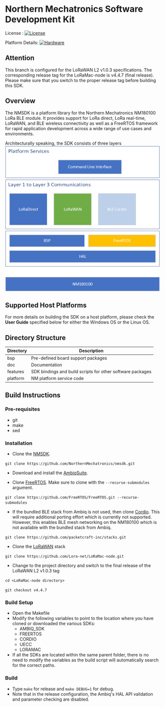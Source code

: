# Northern Mechatronics Software Development Kit
License : [![License](https://img.shields.io/badge/license-BSD_3-blue.svg)](http://gitlab.northernmechatronics.com:50250/nmi/software/nmsdk/blob/master/LICENSE)

Platform Details: [![Hardware](https://img.shields.io/badge/hardware-wiki-green.svg)](https://www.northernmechatronics.com/nm180100)

## Attention
This branch is configured for the LoRaWAN L2 v1.0.3 specifications.  The corresponding
release tag for the LoRaMac-node is v4.4.7 (final release).  Please make sure that you switch
to the proper release tag before building this SDK.

## Overview
The NMSDK is a platform library for the Northern Mechatronics NM180100 LoRa BLE module.  It provides support for LoRa direct, LoRa real-time, LoRaWAN, and BLE wireless connectivity as well as a FreeRTOS framework for rapid application development across a wide range of use cases and environments.

Architecturally speaking, the SDK consists of three layers
![architecture](doc/SDK_architecture.png)


## Supported Host Platforms

For more details on building the SDK on a host platform, please check the **User Guide** specified below for either the Windows OS or the Linux OS.

## Directory Structure
| Directory | Description |
| --------- | ----------- |
| bsp | Pre-defined board support packages |
| doc | Documentation |
| features | SDK bindings and build scripts for other software packages |
| platform | NM platform service code |

## Build Instructions
### Pre-requisites
* git
* make
* sed

### Installation
* Clone the [NMSDK](https://github.com/NorthernMechatronics/nmsdk).

```git clone https://github.com/NorthernMechatronics/nmsdk.git```

* Download and install the [AmbiqSuite](https://ambiq.com/wp-content/uploads/2020/09/AmbiqSuite-R2.5.1.zip).

* Clone [FreeRTOS](https://github.com/FreeRTOS/FreeRTOS).  Make sure to clone with the `--recurse-submodules` argument.

```git clone https://github.com/FreeRTOS/FreeRTOS.git --recurse-submodules```  

* If the bundled BLE stack from Ambiq is not used, then clone [Cordio](https://github.com/packetcraft-inc/stacks).  This will require additional porting effort which is currently not supported.  However, this enables BLE mesh networking on the NM180100 which is not available with the bundled stack from Ambiq.

```git clone https://github.com/packetcraft-inc/stacks.git```

* Clone the [LoRaWAN](https://github.com/Lora-net/LoRaMac-node) stack

```git clone https://github.com/Lora-net/LoRaMac-node.git```

* Change to the project directory and switch to the final release of the LoRaWAN
L2 v1.0.3 tag

```cd <LoRaMac-node directory>```

```git checkout v4.4.7```

### Build Setup
* Open the Makefile
* Modify the following variables to point to the location where you have cloned or downloaded the various SDKs:
    - AMBIQ_SDK
    - FREERTOS
    - CORDIO
    - UECC
    - LORAMAC
* If all the SDKs are located within the same parent folder, there is no need to modify the variables as the build
script will automatically search for the correct paths.

### Build
* Type `make` for release and `make DEBUG=1` for debug.
* Note that in the release configuration, the Ambiq's HAL API validation and parameter checking are disabled.
